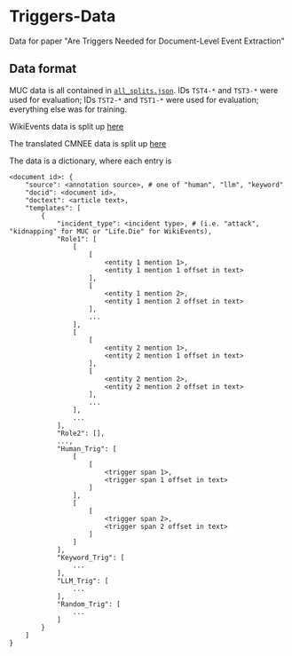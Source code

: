 # Triggers-Data
Data for paper "Are Triggers Needed for Document-Level Event Extraction"

## Data format

MUC data is all contained in [`all_splits.json`](data/MUC/all_splits.json). IDs `TST4-*` and `TST3-*` were used for evaluation; IDs `TST2-*` and `TST1-*` were used for evaluation; everything else was for training.

WikiEvents data is split up [here](data/WikiEvents)

The translated CMNEE data is split up [here](data/CMNEE)

The data is a dictionary, where each entry is
```
<document id>: {
    "source": <annotation source>, # one of "human", "llm", "keyword"
    "docid": <document id>,
    "doctext": <article text>,
    "templates": [
        {
            "incident_type": <incident type>, # (i.e. "attack", "kidnapping" for MUC or "Life.Die" for WikiEvents),
            "Role1": [
                [
                    [
                        <entity 1 mention 1>,
                        <entity 1 mention 1 offset in text>
                    ],
                    [
                        <entity 1 mention 2>,
                        <entity 1 mention 2 offset in text>
                    ],
                    ...
                ],
                [
                    [
                        <entity 2 mention 1>,
                        <entity 2 mention 1 offset in text>
                    ],
                    [
                        <entity 2 mention 2>,
                        <entity 2 mention 2 offset in text>
                    ],
                    ...
                ],
                ...
            ],
            "Role2": [],
            ...,
            "Human_Trig": [
                [
                    [
                        <trigger span 1>,
                        <trigger span 1 offset in text>
                    ]
                ],
                [
                    [
                        <trigger span 2>,
                        <trigger span 2 offset in text>
                    ]
                ]
            ],
            "Keyword_Trig": [
                ...
            ],
            "LLM_Trig": [
                ...
            ],
            "Random_Trig": [
                ...
            ]
        }
    ]
}
```